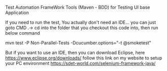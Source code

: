 Test Automation FrameWork Tools  (Maven - BDD) for Testing UI base Application

If you need to run the test, You actually don't need an IDE... you can just goto CMD .-> cd into the folder that you checkout this code into, then run  below command

mvn test -P Non-Parallel-Tests -Dcucumber.options="-t @smoketest"

But if you want to use an IDE, then you can download Eclipse, here https://www.eclipse.org/downloads/ 
follow this link on my website to setup your PC environment https://sdet-world.com/selenium-framework-java/


